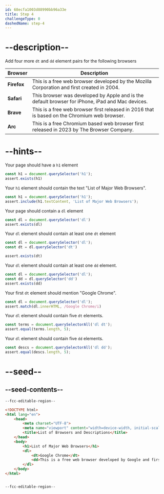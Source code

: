 ```yaml
---
id: 68ecfa1003d88990bb96a33e
title: Step 4
challengeType: 0
dashedName: step-4
---
```


# --description--

Add four more `dt` and `dd` element pairs for the following browsers

| Browser     | Description                                                                                      |
| ----------- | ------------------------------------------------------------------------------------------------ |
| **Firefox** | This is a free web browser developed by the Mozilla Corporation and first created in 2004.       |
| **Safari**  | This browser was developed by Apple and is the default browser for iPhone, iPad and Mac devices. |
| **Brave**   | This is a free web browser first released in 2016 that is based on the Chromium web browser.     |
| **Arc**     | This is a free Chromium based web browser first released in 2023 by The Browser Company.         |

# --hints--

Your page should have a `h1` element

```js
const h1 = document.querySelector('h1');
assert.exists(h1)
```

Your `h1` element should contain the text "List of Major Web Browsers".

```js
const h1 = document.querySelector('h1');
assert.include(h1.textContent, 'List of Major Web Browsers');
```

Your page should contain a `dl` element

```js
const dl = document.querySelector('dl')
assert.exists(dl)
```

Your `dl` element should contain at least one `dt` element

```js
const dl = document.querySelector('dl');
const dt = dl.querySelector('dt')

assert.exists(dt)
```

Your `dl` element should contain at least one `dd` element.

```js
const dl = document.querySelector('dl');
const dd = dl.querySelector('dd')
assert.exists(dd)
```

Your first `dt` element should mention "Google Chrome".

```js
const dl = document.querySelector('dl');
assert.match(dl.innerHTML, /Google Chrome/i)
```

Your `dl` element should contain five `dt` elements.

```js
const terms = document.querySelectorAll('dl dt');
assert.equal(terms.length, 5);
```

Your `dl` element should contain five `dd` elements.

```js
const descs = document.querySelectorAll('dl dd');
assert.equal(descs.length, 5);
```

# --seed--

## --seed-contents--

```html
--fcc-editable-region--

<!DOCTYPE html> 
<html lang="en"> 
    <head> 
        <meta charset="UTF-8"> 
        <meta name="viewport" content="width=device-width, initial-scale=1.0"> 
        <title>List of Browsers and Descriptions</title> 
    </head> 
    <body> 
        <h1>List of Major Web Browsers</h1> 
        <dl>
            <dt>Google Chrome</dt>
            <dd>This is a free web browser developed by Google and first released in 2008.</dd>
        </dl>
    </body> 
</html>


--fcc-editable-region--

```

